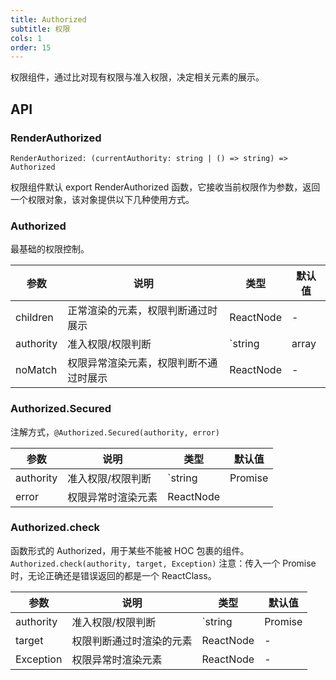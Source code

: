 ```yaml
---
title: Authorized
subtitle: 权限
cols: 1
order: 15
---
```


权限组件，通过比对现有权限与准入权限，决定相关元素的展示。

## API

### RenderAuthorized

`RenderAuthorized: (currentAuthority: string | () => string) => Authorized`

权限组件默认 export RenderAuthorized 函数，它接收当前权限作为参数，返回一个权限对象，该对象提供以下几种使用方式。

### Authorized

最基础的权限控制。

| 参数 | 说明 | 类型 | 默认值 |
| --- | --- | --- | --- |
| children | 正常渲染的元素，权限判断通过时展示 | ReactNode | - |
| authority | 准入权限/权限判断 | `string | array | Promise | (currentAuthority) => boolean | Promise` | - |
| noMatch | 权限异常渲染元素，权限判断不通过时展示 | ReactNode | - |

### Authorized.Secured

注解方式，`@Authorized.Secured(authority, error)`

| 参数 | 说明 | 类型 | 默认值 |
| --- | --- | --- | --- |
| authority | 准入权限/权限判断 | `string | Promise | (currentAuthority) => boolean | Promise` | - |
| error | 权限异常时渲染元素 | ReactNode | <Exception type="403" /> |

### Authorized.check

函数形式的 Authorized，用于某些不能被 HOC 包裹的组件。 `Authorized.check(authority, target, Exception)` 注意：传入一个 Promise 时，无论正确还是错误返回的都是一个 ReactClass。

| 参数 | 说明 | 类型 | 默认值 |
| --- | --- | --- | --- |
| authority | 准入权限/权限判断 | `string | Promise | (currentAuthority) => boolean | Promise` | - |
| target | 权限判断通过时渲染的元素 | ReactNode | - |
| Exception | 权限异常时渲染元素 | ReactNode | - |
